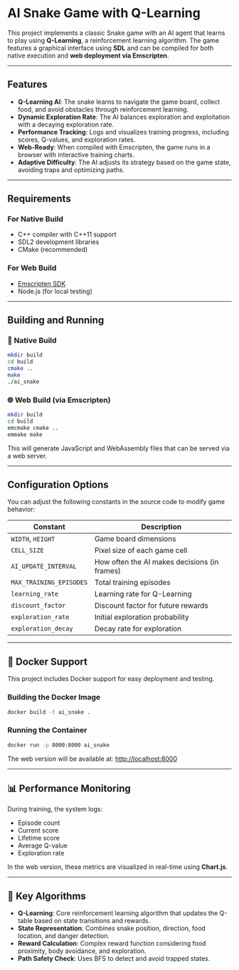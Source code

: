 
# AI Snake Game with Q-Learning

This project implements a classic Snake game with an AI agent that learns to play using **Q-Learning**, a reinforcement learning algorithm. The game features a graphical interface using **SDL** and can be compiled for both native execution and **web deployment via Emscripten**.

---

## Features

- **Q-Learning AI**: The snake learns to navigate the game board, collect food, and avoid obstacles through reinforcement learning.
- **Dynamic Exploration Rate**: The AI balances exploration and exploitation with a decaying exploration rate.
- **Performance Tracking**: Logs and visualizes training progress, including scores, Q-values, and exploration rates.
- **Web-Ready**: When compiled with Emscripten, the game runs in a browser with interactive training charts.
- **Adaptive Difficulty**: The AI adjusts its strategy based on the game state, avoiding traps and optimizing paths.

---

## Requirements

### For Native Build

- C++ compiler with C++11 support  
- SDL2 development libraries  
- CMake (recommended)

### For Web Build

- [Emscripten SDK](https://emscripten.org/docs/getting_started/downloads.html)  
- Node.js (for local testing)

---

## Building and Running

### 🔧 Native Build

```bash
mkdir build
cd build
cmake ..
make
./ai_snake
```

### 🌐 Web Build (via Emscripten)

```bash
mkdir build
cd build
emcmake cmake ..
emmake make
```

This will generate JavaScript and WebAssembly files that can be served via a web server.

---

## Configuration Options

You can adjust the following constants in the source code to modify game behavior:

| Constant                  | Description                                      |
|--------------------------|--------------------------------------------------|
| `WIDTH`, `HEIGHT`        | Game board dimensions                            |
| `CELL_SIZE`              | Pixel size of each game cell                     |
| `AI_UPDATE_INTERVAL`     | How often the AI makes decisions (in frames)     |
| `MAX_TRAINING_EPISODES`  | Total training episodes                          |
| `learning_rate`          | Learning rate for Q-Learning                     |
| `discount_factor`        | Discount factor for future rewards               |
| `exploration_rate`       | Initial exploration probability                  |
| `exploration_decay`      | Decay rate for exploration                       |

---

## 🐳 Docker Support

This project includes Docker support for easy deployment and testing.

### Building the Docker Image

```bash
docker build -t ai_snake .
```

### Running the Container

```bash
docker run -p 8000:8000 ai_snake
```

The web version will be available at: [http://localhost:8000](http://localhost:8000)

---

## 📊 Performance Monitoring

During training, the system logs:

- Episode count  
- Current score  
- Lifetime score  
- Average Q-value  
- Exploration rate

In the web version, these metrics are visualized in real-time using **Chart.js**.

---

## 🧠 Key Algorithms

- **Q-Learning**: Core reinforcement learning algorithm that updates the Q-table based on state transitions and rewards.
- **State Representation**: Combines snake position, direction, food location, and danger detection.
- **Reward Calculation**: Complex reward function considering food proximity, body avoidance, and exploration.
- **Path Safety Check**: Uses BFS to detect and avoid trapped states.


